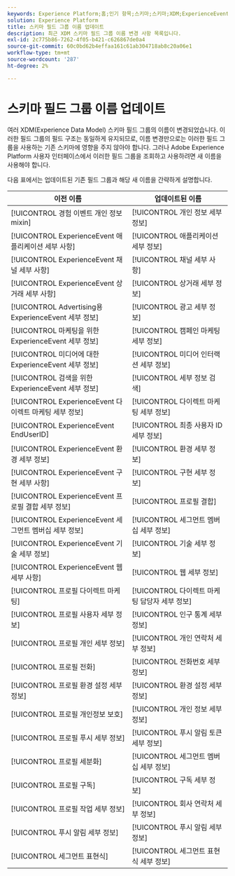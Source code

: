 ```yaml
---
keywords: Experience Platform;홈;인기 항목;스키마;스키마;XDM;ExperienceEvent;필드;스키마;스키마;스키마 디자인;필드 그룹;필드 그룹;enduserids;최종 사용자;최종 사용자;ID;업데이트;
solution: Experience Platform
title: 스키마 필드 그룹 이름 업데이트
description: 최근 XDM 스키마 필드 그룹 이름 변경 사항 목록입니다.
exl-id: 2c775b86-7262-4f05-b421-c626867de0a4
source-git-commit: 60c0bd62b4effaa161c61ab304718ab8c20a06e1
workflow-type: tm+mt
source-wordcount: '287'
ht-degree: 2%

---
```



# 스키마 필드 그룹 이름 업데이트

여러 XDM(Experience Data Model) 스키마 필드 그룹의 이름이 변경되었습니다. 이러한 필드 그룹의 필드 구조는 동일하게 유지되므로, 이름 변경만으로는 이러한 필드 그룹을 사용하는 기존 스키마에 영향을 주지 않아야 합니다. 그러나 Adobe Experience Platform 사용자 인터페이스에서 이러한 필드 그룹을 조회하고 사용하려면 새 이름을 사용해야 합니다.

다음 표에서는 업데이트된 기존 필드 그룹과 해당 새 이름을 간략하게 설명합니다.

| 이전 이름 | 업데이트된 이름 |
| --- | --- |
| [!UICONTROL 경험 이벤트 개인 정보 mixin] | [!UICONTROL 개인 정보 세부 정보] |
| [!UICONTROL ExperienceEvent 애플리케이션 세부 사항] | [!UICONTROL 애플리케이션 세부 정보] |
| [!UICONTROL ExperienceEvent 채널 세부 사항] | [!UICONTROL 채널 세부 사항] |
| [!UICONTROL ExperienceEvent 상거래 세부 사항] | [!UICONTROL 상거래 세부 정보] |
| [!UICONTROL Advertising용 ExperienceEvent 세부 정보] | [!UICONTROL 광고 세부 정보] |
| [!UICONTROL 마케팅을 위한 ExperienceEvent 세부 정보] | [!UICONTROL 캠페인 마케팅 세부 정보] |
| [!UICONTROL 미디어에 대한 ExperienceEvent 세부 정보] | [!UICONTROL 미디어 인터랙션 세부 정보] |
| [!UICONTROL 검색을 위한 ExperienceEvent 세부 정보] | [!UICONTROL 세부 정보 검색] |
| [!UICONTROL ExperienceEvent 다이렉트 마케팅 세부 정보] | [!UICONTROL 다이렉트 마케팅 세부 정보] |
| [!UICONTROL ExperienceEvent EndUserID] | [!UICONTROL 최종 사용자 ID 세부 정보] |
| [!UICONTROL ExperienceEvent 환경 세부 정보] | [!UICONTROL 환경 세부 정보] |
| [!UICONTROL ExperienceEvent 구현 세부 사항] | [!UICONTROL 구현 세부 정보] |
| [!UICONTROL ExperienceEvent 프로필 결합 세부 정보] | [!UICONTROL 프로필 결합] |
| [!UICONTROL ExperienceEvent 세그먼트 멤버십 세부 정보] | [!UICONTROL 세그먼트 멤버십 세부 정보] |
| [!UICONTROL ExperienceEvent 기술 세부 정보] | [!UICONTROL 기술 세부 정보] |
| [!UICONTROL ExperienceEvent 웹 세부 사항] | [!UICONTROL 웹 세부 정보] |
| [!UICONTROL 프로필 다이렉트 마케팅] | [!UICONTROL 다이렉트 마케팅 담당자 세부 정보] |
| [!UICONTROL 프로필 사용자 세부 정보] | [!UICONTROL 인구 통계 세부 정보] |
| [!UICONTROL 프로필 개인 세부 정보] | [!UICONTROL 개인 연락처 세부 정보] |
| [!UICONTROL 프로필 전화] | [!UICONTROL 전화번호 세부 정보] |
| [!UICONTROL 프로필 환경 설정 세부 정보] | [!UICONTROL 환경 설정 세부 정보] |
| [!UICONTROL 프로필 개인정보 보호] | [!UICONTROL 개인 정보 세부 정보] |
| [!UICONTROL 프로필 푸시 세부 정보] | [!UICONTROL 푸시 알림 토큰 세부 정보] |
| [!UICONTROL 프로필 세분화] | [!UICONTROL 세그먼트 멤버십 세부 정보] |
| [!UICONTROL 프로필 구독] | [!UICONTROL 구독 세부 정보] |
| [!UICONTROL 프로필 작업 세부 정보] | [!UICONTROL 회사 연락처 세부 정보] |
| [!UICONTROL 푸시 알림 세부 정보] | [!UICONTROL 푸시 알림 세부 정보] |
| [!UICONTROL 세그먼트 표현식] | [!UICONTROL 세그먼트 표현식 세부 정보] |
